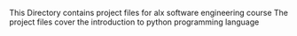 This Directory contains project files for alx software engineering course 
The project files cover the introduction to python programming language
